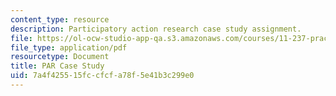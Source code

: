 ```yaml
---
content_type: resource
description: Participatory action research case study assignment.
file: https://ol-ocw-studio-app-qa.s3.amazonaws.com/courses/11-237-practice-of-participatory-action-research-par-spring-2016/7a4f425515fccfcfa78f5e41b3c299e0_MIT11_237S16_PARAssignment.pdf
file_type: application/pdf
resourcetype: Document
title: PAR Case Study
uid: 7a4f4255-15fc-cfcf-a78f-5e41b3c299e0
---
```

